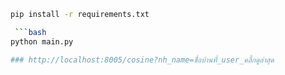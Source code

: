    ```bash
   pip install -r requirements.txt

    ```bash
   python main.py

### http://localhost:8005/cosine?nh_name=ชื่อบ้านที่_user_คลื้กดูล่าสุด